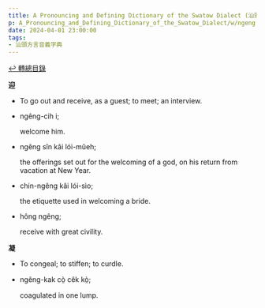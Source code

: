 ```yaml
---
title: A Pronouncing and Defining Dictionary of the Swatow Dialect (汕頭方言音義字典) / ngeng
p: A_Pronouncing_and_Defining_Dictionary_of_the_Swatow_Dialect/w/ngeng
date: 2024-04-01 23:00:00
tags: 
- 汕頭方言音義字典
---
```


[↩️ 轉總目錄](/A_Pronouncing_and_Defining_Dictionary_of_the_Swatow_Dialect)


**迎**
- To go out and receive, as a guest; to meet; an interview.

- ngêng-cih i;

  welcome him.

- ngêng sîn kâi lói-mûeh;

  the offerings set out for the welcoming of a god, on his return from vacation at New Year.

- chin-ngêng kâi lói-sìo;

  the etiquette used in welcoming a bride.

- hông ngêng;

  receive with great civility.

**凝**
- To congeal; to stiffen; to curdle.

- ngêng-kak cò̤ cêk kò̤;

  coagulated in one lump.